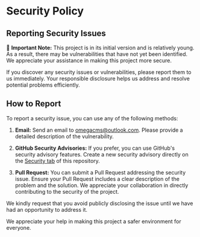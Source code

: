 # Security Policy

## Reporting Security Issues

🚨 **Important Note:** This project is in its initial version and is relatively young. As a result, there may be vulnerabilities that have not yet been identified. We appreciate your assistance in making this project more secure.

If you discover any security issues or vulnerabilities, please report them to us immediately. Your responsible disclosure helps us address and resolve potential problems efficiently.

## How to Report

To report a security issue, you can use any of the following methods:

1. **Email:** Send an email to [omegacms@outlook.com](mailto:omegacms@outlook.com). Please provide a detailed description of the vulnerability.

2. **GitHub Security Advisories:** If you prefer, you can use GitHub's security advisory features. Create a new security advisory directly on the [Security tab](https://github.com/omegacms/serializable-closure/security) of this repository.

3. **Pull Request:** You can submit a Pull Request addressing the security issue. Ensure your Pull Request includes a clear description of the problem and the solution. We appreciate your collaboration in directly contributing to the security of the project.

We kindly request that you avoid publicly disclosing the issue until we have had an opportunity to address it.

We appreciate your help in making this project a safer environment for everyone.
